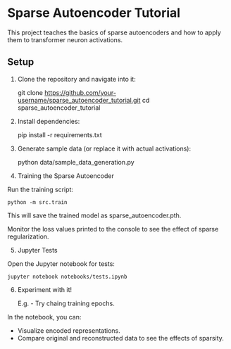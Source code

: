 # Sparse Autoencoder Tutorial

This project teaches the basics of sparse autoencoders and how to apply them to transformer neuron activations.

## Setup

1. Clone the repository and navigate into it:

    git clone https://github.com/your-username/sparse_autoencoder_tutorial.git
    cd sparse_autoencoder_tutorial

2. Install dependencies:

    pip install -r requirements.txt

3. Generate sample data (or replace it with actual activations):

    python data/sample_data_generation.py

4. Training the Sparse Autoencoder

Run the training script:
    
    python -m src.train

This will save the trained model as sparse_autoencoder.pth.

Monitor the loss values printed to the console to see the effect of sparse regularization.

5. Jupyter Tests

Open the Jupyter notebook for tests:

    jupyter notebook notebooks/tests.ipynb

6. Experiment with it!
    
    E.g. - Try chaing training epochs.

In the notebook, you can:
- Visualize encoded representations.
- Compare original and reconstructed data to see the effects of sparsity.
